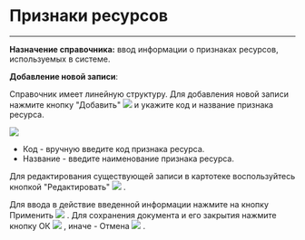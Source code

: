 ﻿#  Признаки ресурсов
_ _ _ _

**Назначение справочника:** ввод информации о признаках ресурсов, используемых в системе.

**Добавление новой записи**:

Справочник имеет линейную структуру. Для добавления новой записи нажмите кнопку "Добавить"  ![](topic:Biz.НСИ.AddFiles.Btn_Add.png) и укажите код и название признака ресурса.

![](topic:.НСИ.AddFiles.Screenshot_2582.jpg)

* Код -  вручную введите код признака ресурса.
* Название - введите наименование признака ресурса.

Для редактирования существующей записи в картотеке воспользуйтесь кнопкой "Редактировать" ![](topic:.НСИ.AddFiles.Btn_Edit.png) .

Для ввода в действие введенной информации нажмите на кнопку Применить ![](topic:.НСИ.AddFiles.Btn_OK.png) . Для сохранения документа и его закрытия нажмите кнопку ОК ![](topic:.НСИ.AddFiles.Btn_Post.png)  , иначе - Отмена ![](topic:.НСИ.AddFiles.BtnCloseCancel.png) .



